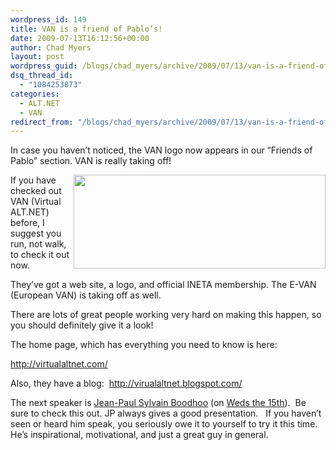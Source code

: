 ```yaml
---
wordpress_id: 149
title: VAN is a friend of Pablo’s!
date: 2009-07-13T16:12:56+00:00
author: Chad Myers
layout: post
wordpress_guid: /blogs/chad_myers/archive/2009/07/13/van-is-a-friend-of-pablos.aspx
dsq_thread_id:
  - "1084253873"
categories:
  - ALT.NET
  - VAN
redirect_from: "/blogs/chad_myers/archive/2009/07/13/van-is-a-friend-of-pablos.aspx/"
---
```

In case you haven’t noticed, the VAN logo now appears in our “Friends of Pablo” section. VAN is really taking off!

 <img align="right" src="http://www.virtualaltnet.com/Content/Images/VAN_LOGO.png" width="403" height="150" />

If you have checked out VAN (Virtual ALT.NET) before, I suggest you run, not walk, to check it out now.

They’ve got a web site, a logo, and official INETA membership. The E-VAN (European VAN) is taking off as well.&#160; 

There are lots of great people working very hard on making this happen, so you should definitely give it a look!

The home page, which has everything you need to know is here:

<http://virtualaltnet.com/>

Also, they have a blog:&#160; <http://virualaltnet.blogspot.com/>

The next speaker is [Jean-Paul Sylvain Boodhoo](http://blog.jpboodhoo.com/) (on [Weds the 15th](http://virualaltnet.blogspot.com/2009/07/van-jean-paul-sylvain-boodhoo-in-town_12.html)).&#160; Be sure to check this out. JP always gives a good presentation.&#160;&#160; If you haven’t seen or heard him speak, you seriously owe it to yourself to try it this time. He’s inspirational, motivational, and just a great guy in general.